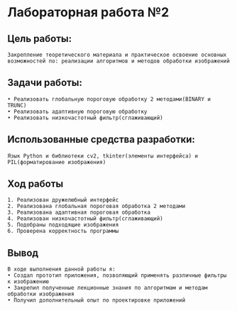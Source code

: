 # Лабораторная работа №2

## Цель работы:
	Закрепление теоретического материала и практическое освоение основных возможностей по: реализации алгоритмов и методов обработки изображений

## Задачи работы:
    • Реализовать глобальную пороговую обработку 2 методами(BINARY и TRUNC)
    • Реализовать адаптивную пороговую обработку
    • Реализовать низкочастотный фильтр(сглаживающий)

## Использованные средства разработки:
    Язык Python и библиотеки cv2, tkinter(элементы интерфейса) и PIL(форматирование изображения)

## Ход работы
    1. Реализован дружелюбный интерфейс
    2. Реализована глобальная пороговая обработка 2 методами
    3. Реализована адаптивная пороговая обработка
    4. Реализован низкочастотный фильтр(сглаживающий)
    5. Подобраны подходящие изображения
    6. Проверена корректность программы

## Вывод
	В ходе выполнения данной работы я:
    • Создал прототип приложения, позволяющий применять различные фильтры к изображению
    • Закрепил полученные лекционные знания по алгоритмам и методам обработки изображения
    • Получил дополнительный опыт по проектировке приложений
